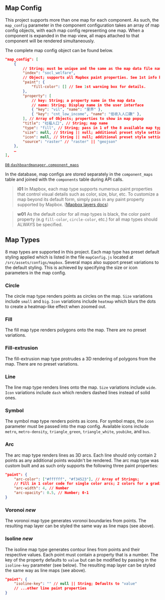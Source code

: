 ## Map Config

This project supports more than one map for each component. As such, the `map_config` parameter in the component configuration takes an array of map config objects, with each map config representing one map. When a component is expanded in the map view, all maps attached to that component will be rendered simultaneously.

The complete map config object can be found below.

```json
"map_config": [
    {
        // String; must be unique and the same as the map data file name
        "index": "socl_welfare",
        // Object; supports all Mapbox paint properties. See 1st info box below for details.
        "paint": {
            "fill-color": [] // See 1st warning box for details.
        },
        "property": [
	        // key: String; a property name in the map data
	        // name: String; Display name in the user interface
            { "key": "vil", "name": "里界" },
            { "key": "cnt_low_income", "name": "低收入人口數" },
        ], // Array of Objects; properties to show in map popup
        "title": "社福人口", // String; map name
        "type": "fill", // String; pass in 1 of the 8 available map types
        "size": null, // String || null; additional preset style setting. See next section.
        "icon": null, // String || null; additional preset style setting. See next section
		"source": "raster" // "raster" || "geojson"
    },
    …
],
```

[`DB` `dashboardmanager.component_maps`](/back-end/components-db)

In the database, map configs are stored separately in the `component_maps` table and joined with the `components` table during API calls.

> **i01**
> In Mapbox, each map type supports numerous paint properties that control visual details such as color, size, blur, etc. To customize a map beyond its default form, simply pass in any paint property supported by Mapbox. ([Mapbox layers docs](https://docs.mapbox.com/mapbox-gl-js/style-spec/layers/))

> **w01**
> As the default color for all map types is black, the color paint property (e.g `fill-color`, `circle-color`, etc.) for all map types should ALWAYS be specified.

## Map Types

8 map types are supported in this project. Each map type has preset default styling applied which is listed in the file `mapConfig.js` located at `/src/assets/configs/mapbox`. Several maps also support preset variations to the default styling. This is achieved by specifying the size or icon parameters in the map config.

### Circle

The circle map type renders points as circles on the map. `Size` variations include `small` and `big`. `Icon` variations include `heatmap` which blurs the dots to create a heatmap-like effect when zoomed out.

### Fill

The fill map type renders polygons onto the map. There are no preset variations.

### Fill-extrusion

The fill-extrusion map type protrudes a 3D rendering of polygons from the map. There are no preset variations.

### Line

The line map type renders lines onto the map. `Size` variations include `wide`. `Icon` variations include `dash` which renders dashed lines instead of solid ones.

### Symbol

The symbol map type renders points as icons. For symbol maps, the `icon` parameter must be passed into the map config. Available icons include `metro`, `metro-density`, `triangle_green`, `triangle_white`, `youbike`, and `bus`.

### Arc

The arc map type renders lines as 3D arcs. Each line should only contain 2 points as any additional points wouldn't be rendered. The arc map type was custom built and as such only supports the following three paint properties:

```json
"paint": {
	"arc-color": ["#ffffff", "#f34523"], // Array of Strings;
	// Fill in 1 color code for single color arcs; 2 colors for a gradient arc
	"arc-width": 4, // Number
	"arc-opacity": 0.5, // Number; 0-1
}
```

### Voronoi **_new_**

The voronoi map type generates voronoi boundaries from points. The resulting map layer can be styled the same way as line maps (see above).

### Isoline **_new_**

The isoline map type generates contour lines from points and their respective values. Each point must contain a property that is a number. The key of the property defaults to `value` but can be modified by passing in the `isoline-key` parameter (see below). The resulting map layer can be styled the same way as line maps (see above).

```json
"paint": {
	"isoline-key": "" // null || String; Defaults to "value"
	// ...other line paint properties
}
```
